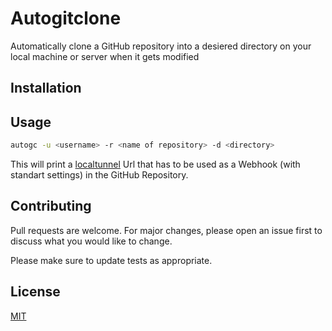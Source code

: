 # Autogitclone
Automatically clone a GitHub repository into a desiered directory on your local machine or server when it gets modified
## Installation
## Usage 
```bash
autogc -u <username> -r <name of repository> -d <directory>
```
This will print a [localtunnel](https://www.npmjs.com/package/localtunnel) Url that has to be used as a Webhook (with standart settings) in the GitHub Repository. 

## Contributing
Pull requests are welcome. For major changes, please open an issue first to discuss what you would like to change.

Please make sure to update tests as appropriate.

## License
[MIT](https://choosealicense.com/licenses/mit/)